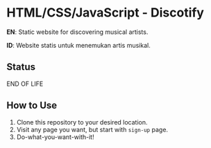 # HTML/CSS/JavaScript - Discotify
**EN**: Static website for discovering musical artists.

**ID**: Website statis untuk menemukan artis musikal.

## Status
END OF LIFE

## How to Use
1. Clone this repository to your desired location.
2. Visit any page you want, but start with `sign-up` page.
3. Do-what-you-want-with-it!
